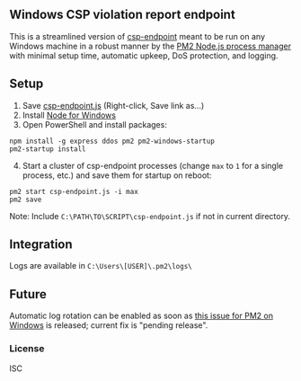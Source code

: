 ## Windows CSP violation report endpoint

This is a streamlined version of [csp-endpoint](https://github.com/c0nrad/csp-endpoint) meant to be run on any Windows machine in a robust manner by the [PM2 Node.js process manager](http://pm2.keymetrics.io/) with minimal setup time, automatic upkeep, DoS protection, and logging.

## Setup

1. Save [csp-endpoint.js](https://raw.githubusercontent.com/joeyrideout/csp-endpoint/master/csp-endpoint.js) (Right-click, Save link as...)
2. Install [Node for Windows](https://nodejs.org/en/download/)
3. Open PowerShell and install packages:
```
npm install -g express ddos pm2 pm2-windows-startup
pm2-startup install
```
4. Start a cluster of csp-endpoint processes (change `max` to `1` for a single process, etc.) and save them for startup on reboot:
```
pm2 start csp-endpoint.js -i max
pm2 save
```
Note: Include `C:\PATH\TO\SCRIPT\csp-endpoint.js` if not in current directory.

## Integration

Logs are available in `C:\Users\[USER]\.pm2\logs\`

## Future

Automatic log rotation can be enabled as soon as [this issue for PM2 on Windows](https://github.com/Unitech/pm2/issues/3456) is released; current fix is "pending release".

### License
ISC
